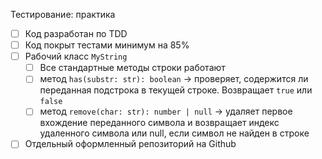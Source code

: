 Тестирование: практика

- [ ]  Код разработан по TDD
- [ ]  Код покрыт тестами минимум на 85%
- [ ]  Рабочий класс `MyString`
    - [ ]  Все стандартные методы строки работают
    - [ ]  метод `has(substr: str): boolean`  → проверяет, содержится ли переданная подстрока в текущей строке. Возвращает `true` или `false`
    - [ ]  метод `remove(char: str): number | null` → удаляет первое вхождение переданного символа и возвращает индекс удаленного символа или null, если символ не найден в строке
- [ ]  Отдельный оформленный репозиторий на Github